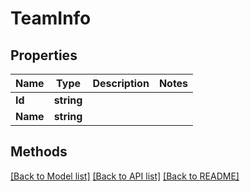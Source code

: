 # TeamInfo

## Properties

Name | Type | Description | Notes
------------ | ------------- | ------------- | -------------
**Id** | **string** |  | 
**Name** | **string** |  | 

## Methods


[[Back to Model list]](../README.md#documentation-for-models) [[Back to API list]](../README.md#documentation-for-api-endpoints) [[Back to README]](../README.md)


